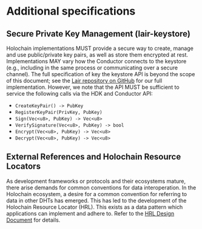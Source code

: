 # Additional specifications

## Secure Private Key Management (lair-keystore)

Holochain implementations MUST provide a secure way to create, manage and use public/private key pairs, as well as store them encrypted at rest. Implementations MAY vary how the Conductor connects to the keystore (e.g., including in the same process or communicating over a secure channel). The full specification of key the keystore API is beyond the scope of this document; see the [Lair repository on GitHub](https://github.com/holochain/lair) for our full implementation. However, we note that the API MUST be sufficient to service the following calls via the HDK and Conductor API:

* `CreateKeyPair() -> PubKey`
* `RegisterKeyPair(PrivKey, PubKey)`
* `Sign(Vec<u8>, PubKey) -> Vec<u8>`
* `VerifySignature(Vec<u8>, PubKey) -> bool`
* `Encrypt(Vec<u8>, PubKey) -> Vec<u8>`
* `Decrypt(Vec<u8>, PubKey) -> Vec<u8>`


## External References and Holochain Resource Locators

As development frameworks or protocols and their ecosystems mature, there arise demands for common conventions for data interoperation. In the Holochain ecosystem, a desire for a common convention for referring to data in other DHTs has emerged. This has led to the development of the Holochain Resource Locator (HRL). This exists as a data pattern which applications can implement and adhere to. Refer to the [HRL Design Document](https://hackmd.io/@hololtd/HyWnqhTnY?type=view) for details.